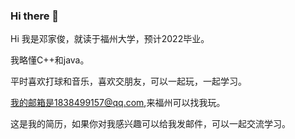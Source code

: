 ### Hi there 👋

<!--
**longbaobao74/longbaobao74** is a ✨ _special_ ✨ repository because its `README.md` (this file) appears on your GitHub profile.

Here are some ideas to get you started:

- 🔭 I’m currently working on ...
- 🌱 I’m currently learning ...
- 👯 I’m looking to collaborate on ...
- 🤔 I’m looking for help with ...
- 💬 Ask me about ...
- 📫 How to reach me: ...
- 😄 Pronouns: ...
- ⚡ Fun fact: ...
-->
Hi
我是邓家俊，就读于福州大学，预计2022毕业。

我略懂C++和java。

平时喜欢打球和音乐，喜欢交朋友，可以一起玩，一起学习。

我的邮箱是1838499157@qq.com,来福州可以找我玩。

这是我的简历，如果你对我感兴趣可以给我发邮件，可以一起交流学习。

